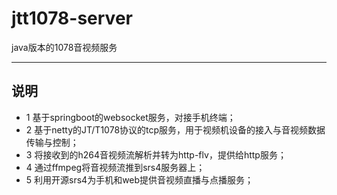 # jtt1078-server

java版本的1078音视频服务

----
## 说明

* 1 基于springboot的websocket服务，对接手机终端；
* 2 基于netty的JT/T1078协议的tcp服务，用于视频机设备的接入与音视频数据传输与控制；
* 3 将接收到的h264音视频流解析并转为http-flv，提供给http服务；
* 4 通过ffmpeg将音视频流推到srs4服务器上；
* 5 利用开源srs4为手机和web提供音视频直播与点播服务；

